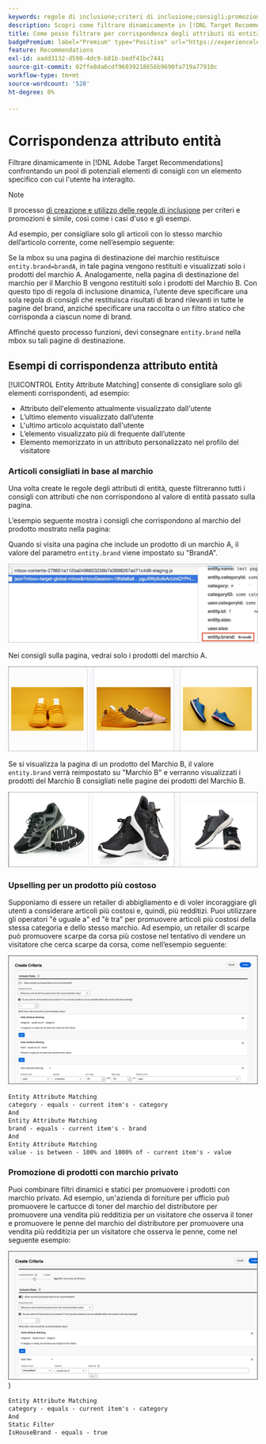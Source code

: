 ```yaml
---
keywords: regole di inclusione;criteri di inclusione;consigli;promozione;promozioni;filtro dinamico;dinamico;corrispondenza attributo entità
description: Scopri come filtrare dinamicamente in [!DNL Target Recommendations] confrontando un pool di elementi potenziali con un elemento specifico con cui l'utente ha interagito.
title: Come posso filtrare per corrispondenza degli attributi di entità nelle attività Consigli?
badgePremium: label="Premium" type="Positive" url="https://experienceleague.adobe.com/docs/target/using/introduction/intro.html?lang=it#premium newtab=true" tooltip="Scopri cosa è incluso in Target Premium."
feature: Recommendations
exl-id: aadd3132-d590-4dc9-b01b-bedf41bc7441
source-git-commit: 02ffe8da6cdf96039218656b9690fa719a77910c
workflow-type: tm+mt
source-wordcount: '528'
ht-degree: 0%

---
```


# Corrispondenza attributo entità

Filtrare dinamicamente in [!DNL Adobe Target Recommendations] confrontando un pool di potenziali elementi di consigli con un elemento specifico con cui l&#39;utente ha interagito.

>[!NOTE]
>
>Il processo [di creazione e utilizzo delle regole di inclusione](/help/main/c-recommendations/c-algorithms/use-dynamic-and-static-inclusion-rules.md) per criteri e promozioni è simile, così come i casi d&#39;uso e gli esempi.

Ad esempio, per consigliare solo gli articoli con lo stesso marchio dell’articolo corrente, come nell’esempio seguente:

Se la mbox su una pagina di destinazione del marchio restituisce `entity.brand=brandA`, in tale pagina vengono restituiti e visualizzati solo i prodotti del marchio A. Analogamente, nella pagina di destinazione del marchio per il Marchio B vengono restituiti solo i prodotti del Marchio B. Con questo tipo di regola di inclusione dinamica, l’utente deve specificare una sola regola di consigli che restituisca risultati di brand rilevanti in tutte le pagine del brand, anziché specificare una raccolta o un filtro statico che corrisponda a ciascun nome di brand.

Affinché questo processo funzioni, devi consegnare `entity.brand` nella mbox su tali pagine di destinazione.

## Esempi di corrispondenza attributo entità

[!UICONTROL Entity Attribute Matching] consente di consigliare solo gli elementi corrispondenti, ad esempio:

* Attributo dell&#39;elemento attualmente visualizzato dall&#39;utente
* L’ultimo elemento visualizzato dall’utente
* L&#39;ultimo articolo acquistato dall&#39;utente
* L’elemento visualizzato più di frequente dall’utente
* Elemento memorizzato in un attributo personalizzato nel profilo del visitatore

### Articoli consigliati in base al marchio

Una volta create le regole degli attributi di entità, queste filtreranno tutti i consigli con attributi che non corrispondono al valore di entità passato sulla pagina.

L’esempio seguente mostra i consigli che corrispondono al marchio del prodotto mostrato nella pagina:

Quando si visita una pagina che include un prodotto di un marchio A, il valore del parametro `entity.brand` viene impostato su &quot;BrandA&quot;.

![Chiamata Target di esempio](/help/main/c-recommendations/c-algorithms/assets/example-target-call.png)

Nei consigli sulla pagina, vedrai solo i prodotti del marchio A.

![Consigli per il Marchio A](/help/main/c-recommendations/c-algorithms/assets/brandA.png)

Se si visualizza la pagina di un prodotto del Marchio B, il valore `entity.brand` verrà reimpostato su &quot;Marchio B&quot; e verranno visualizzati i prodotti del Marchio B consigliati nelle pagine dei prodotti del Marchio B.

![Consigli per il marchio B](/help/main/c-recommendations/c-algorithms/assets/brandB.png)

### Upselling per un prodotto più costoso

Supponiamo di essere un retailer di abbigliamento e di voler incoraggiare gli utenti a considerare articoli più costosi e, quindi, più redditizi. Puoi utilizzare gli operatori &quot;è uguale a&quot; ed &quot;è tra&quot; per promuovere articoli più costosi della stessa categoria e dello stesso marchio. Ad esempio, un retailer di scarpe può promuovere scarpe da corsa più costose nel tentativo di vendere un visitatore che cerca scarpe da corsa, come nell’esempio seguente:

![Upselling](/help/main/c-recommendations/c-algorithms/assets/upsell-new.png)

```
Entity Attribute Matching
category - equals - current item's - category 
And 
Entity Attribute Matching
brand - equals - current item's - brand 
And 
Entity Attribute Matching
value - is between - 100% and 1000% of - current item's - value
```

### Promozione di prodotti con marchio privato

Puoi combinare filtri dinamici e statici per promuovere i prodotti con marchio privato. Ad esempio, un&#39;azienda di forniture per ufficio può promuovere le cartucce di toner del marchio del distributore per promuovere una vendita più redditizia per un visitatore che osserva il toner e promuovere le penne del marchio del distributore per promuovere una vendita più redditizia per un visitatore che osserva le penne, come nel seguente esempio:

![Marchio casa](/help/main/c-recommendations/c-algorithms/assets/housebrand-new.png)
)

```
Entity Attribute Matching
category - equals - current item's - category 
And
Static Filter
IsHouseBrand - equals - true
```

